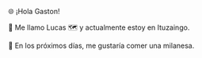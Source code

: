 🌐 ¡Hola Gaston!

👋 Me llamo Lucas
🗺️ y actualmente estoy en Ituzaingo.

📆 En los próximos días, me gustaría comer una milanesa.

